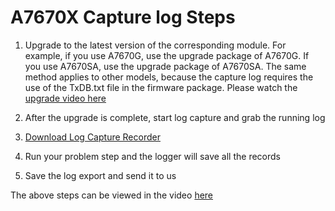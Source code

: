 
# A7670X Capture log  Steps


1. Upgrade to the latest version of the corresponding module. For example, if you use A7670G, use the upgrade package of A7670G. If you use A7670SA, use the upgrade package of A7670SA. The same method applies to other models, because the capture log requires the use of the TxDB.txt file in the firmware package. Please watch the [upgrade video here](https://github.com/Xinyuan-LilyGO/LilyGO-T-A76XX/blob/main/docs/update_fw.md)

2. After the upgrade is complete, start log capture and grab the running log

3. [Download Log Capture Recorder](https://drive.google.com/drive/folders/115qZ_0FeM-abigEliNge3JbYbbcAuR2x?usp=sharing)

4. Run your problem step and the logger will save all the records

5. Save the log export and send it to us


The above steps can be viewed in the video [here](https://youtu.be/31MUyhX5UHs)

